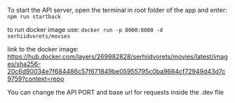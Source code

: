 To start the API server, open the terminal in root folder of the app and enter:
`npm run startback`

to run docker image use:
`docker run -p 8000:8080 -d serhiidvorets/movies`

link to the docker image:
https://hub.docker.com/layers/269982828/serhiidvorets/movies/latest/images/sha256-20c6d90034e7f684486c57f671849be05955795c0ba9664cf72949d43d7c9759?context=repo

You can change the API PORT and base url for requests inside the .dev file

